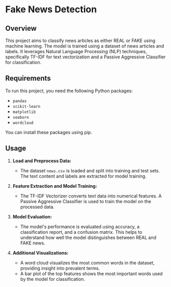 # Fake News Detection

## Overview

This project aims to classify news articles as either REAL or FAKE using machine learning. The model is trained using a dataset of news articles and labels. It leverages Natural Language Processing (NLP) techniques, specifically TF-IDF for text vectorization and a Passive Aggressive Classifier for classification.

## Requirements

To run this project, you need the following Python packages:
- `pandas`
- `scikit-learn`
- `matplotlib`
- `seaborn`
- `wordcloud`

You can install these packages using pip.

## Usage

1. **Load and Preprocess Data:** 
   - The dataset `news.csv` is loaded and split into training and test sets. The text content and labels are extracted for model training.

2. **Feature Extraction and Model Training:**
   - The TF-IDF Vectorizer converts text data into numerical features. A Passive Aggressive Classifier is used to train the model on the processed data.

3. **Model Evaluation:**
   - The model's performance is evaluated using accuracy, a classification report, and a confusion matrix. This helps to understand how well the model distinguishes between REAL and FAKE news.

4. **Additional Visualizations:**
   - A word cloud visualizes the most common words in the dataset, providing insight into prevalent terms.
   - A bar plot of the top features shows the most important words used by the model for classification.

